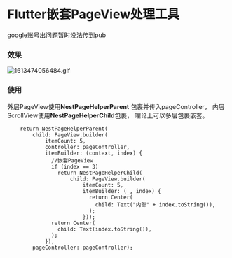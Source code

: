 
 # Flutter嵌套PageView处理工具

google账号出问题暂时没法传到pub
### 效果
![1613474056484.gif](https://img-blog.csdnimg.cn/img_convert/cd690f7ab6d6b49382ab071a57540804.gif)

### 使用
外层PageView使用**NestPageHelperParent** 包裹并传入pageController，
内层ScrollView使用**NestPageHelperChild**包裹，  理论上可以多层包裹嵌套。

```
    return NestPageHelperParent(
        child: PageView.builder(
            itemCount: 5,
            controller: pageController,
            itemBuilder: (context, index) {
              //嵌套PageView
              if (index == 3)
                return NestPageHelperChild(
                    child: PageView.builder(
                        itemCount: 5,
                        itemBuilder: (_, index) {
                          return Center(
                            child: Text("内部" + index.toString()),
                          );
                        }));
              return Center(
                child: Text(index.toString()),
              );
            }),
        pageController: pageController);

```